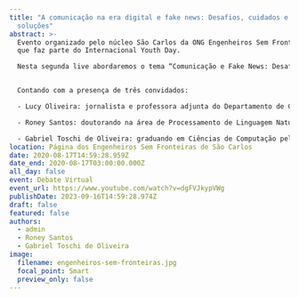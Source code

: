 ```yaml
---
title: "A comunicação na era digital e fake news: Desafios, cuidados e possíveis
  soluções"
abstract: >-
  Evento organizado pelo núcleo São Carlos da ONG Engenheiros Sem Fronteiras e
  que faz parte do Internacional Youth Day.

  Nesta segunda live abordaremos o tema “Comunicação e Fake News: Desafios, Cuidados e Possíveis Soluções”.


  Contando com a presença de três convidados:

  - Lucy Oliveira: jornalista e professora adjunta do Departamento de Ciências Sociais da Universidade Federal de São Carlos (DCSo/UFSCar). Pós-doutora em Ciência Política pela CEBRAP, pesquisa temas relacionados à comunicação e política com ênfase em propaganda negativa, campanhas eleitorais, discursos presidenciais e democracia no Brasil pós-1989. Atua com análise de conteúdo e com métodos computacionais para processamento textual;

  - Roney Santos: doutorando na área de Processamento de Linguagem Natural para detecção de notícias falsas na Web pelo Instituto de Ciências Matemáticas e de Computação (ICMC) da Universidade de São Paulo (USP) campus São Carlos;

  - Gabriel Toschi de Oliveira: graduando em Ciências de Computação pelo ICMC-USP, desenvolvedor web e game designer. Produz conteúdo na internet há 8 anos nas áreas de jogos, tecnologia e divulgação científica. Faz parte do time de tecnologia do Scicast, o maior podcast de ciência do país, e é representante discente da Comissão de Cultura e Extensão do ICMC.
location: Página dos Engenheiros Sem Fronteiras de São Carlos
date: 2020-08-17T14:59:28.959Z
date_end: 2020-08-17T03:00:00.000Z
all_day: false
event: Debate Virtual
event_url: https://www.youtube.com/watch?v=dgFVJkypVWg
publishDate: 2023-09-16T14:59:28.974Z
draft: false
featured: false
authors:
  - admin
  - Roney Santos
  - Gabriel Toschi de Oliveira
image:
  filename: engenheiros-sem-fronteiras.jpg
  focal_point: Smart
  preview_only: false
---
```

